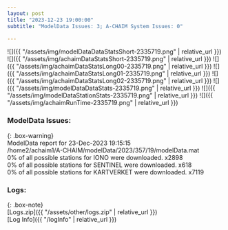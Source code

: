 ```yaml
---
layout: post
title: "2023-12-23 19:00:00"
subtitle: "ModelData Issues: 3; A-CHAIM System Issues: 0"

---
```


![]({{ "/assets/img/modelDataDataStatsShort-2335719.png" | relative_url }})
![]({{ "/assets/img/achaimDataStatsShort-2335719.png" | relative_url }})
![]({{ "/assets/img/achaimDataStatsLong00-2335719.png" | relative_url }})
![]({{ "/assets/img/achaimDataStatsLong01-2335719.png" | relative_url }})
![]({{ "/assets/img/achaimDataStatsLong02-2335719.png" | relative_url }})
![]({{ "/assets/img/modelDataDataStats-2335719.png" | relative_url }})
![]({{ "/assets/img/modelDataStationStats-2335719.png" | relative_url }})
![]({{ "/assets/img/achaimRunTime-2335719.png" | relative_url }})


### ModelData Issues:  
  
{: .box-warning}  
 ModelData report for 23-Dec-2023 19:15:15   
 /home2/achaim1/A-CHAIM/modelData/2023/357/19/modelData.mat   
 0% of all possible stations for IONO were downloaded. x2898   
 0% of all possible stations for SENTINEL were downloaded. x618   
 0% of all possible stations for KARTVERKET were downloaded. x7119   
  


### Logs:  
  
{: .box-note}  
[Logs.zip]({{ "/assets/other/logs.zip" | relative_url }})  
[Log Info]({{ "/logInfo" | relative_url }})  

